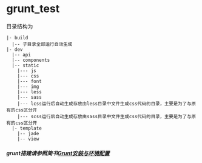 # grunt_test
目录结构为
>
```
|- build 
  |-- 子目录全部运行自动生成
|- dev
  |-- api
  |-- components
  |-- static
    |--- js
    |--- css
    |--- font
    |--- img
    |--- less
    |--- sass
    |--- lcss运行后自动生成存放由less目录中文件生成css代码的目录，主要是为了与原有的css区分开
    |--- scss运行后自动生成存放由sass目录中文件生成css代码的目录，主要是为了与原有的css区分开
  |- template
    |-- jade
    |-- view
```

##### grunt搭建请参照简书[Grunt安装与环境配置](http://www.jianshu.com/p/a339f2dc3823)
